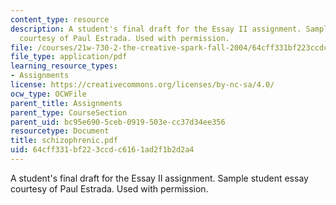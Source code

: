 ```yaml
---
content_type: resource
description: A student's final draft for the Essay II assignment. Sample student essay
  courtesy of Paul Estrada. Used with permission.
file: /courses/21w-730-2-the-creative-spark-fall-2004/64cff331bf223ccdc6161ad2f1b2d2a4_schizophrenic.pdf
file_type: application/pdf
learning_resource_types:
- Assignments
license: https://creativecommons.org/licenses/by-nc-sa/4.0/
ocw_type: OCWFile
parent_title: Assignments
parent_type: CourseSection
parent_uid: bc95e690-5ceb-0919-503e-cc37d34ee356
resourcetype: Document
title: schizophrenic.pdf
uid: 64cff331-bf22-3ccd-c616-1ad2f1b2d2a4
---
```

A student's final draft for the Essay II assignment. Sample student essay courtesy of Paul Estrada. Used with permission.